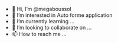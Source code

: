 - 👋 Hi, I’m @megaboussol
- 👀 I’m interested in Auto forme application
- 🌱 I’m currently learning ...
- 💞️ I’m looking to collaborate on ...
- 📫 How to reach me ...

<!---
megaboussol/megaboussol is a ✨ special ✨ repository because its `README.md` (this file) appears on your GitHub profile.
You can click the Preview link to take a look at your changes.
--->
